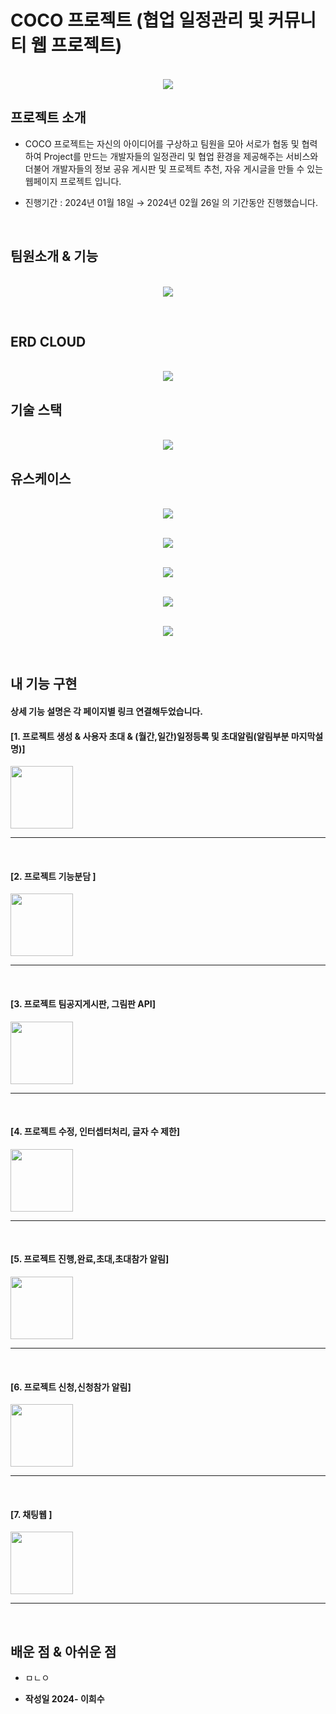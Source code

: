 # COCO 프로젝트 (협업 일정관리 및 커뮤니티 웹 프로젝트)

<p align="center">
  <br>
  <img src="./images/메인.jpg">
  <br>
</p>

## 프로젝트 소개

- COCO 프로젝트는 자신의 아이디어를 구상하고 팀원을 모아 서로가 협동 및 협력하여 Project를 만드는
  개발자들의 일정관리 및 협업 환경을 제공해주는 서비스와 더불어 개발자들의 정보 공유 게시판 및 프로젝트 추천, 자유 게시글을 만들 수 있는 웹페이지 프로젝트 입니다.


  
- 진행기간 : 2024년 01월 18일 → 2024년 02월 26일 의 기간동안 진행했습니다.

<br>

## 팀원소개 & 기능
<p align="center">
  <br>
  <img src="./images/팀원기능.jpg">
  <br>
</p>

<br>


## ERD CLOUD
<p align="center">
  <br>
  <img src="./images/ERD.jpg">
  <br>
</p>

## 기술 스택

<p align="center">
  <br>
  <img src="./images/기술스택.jpg">
  <br>
</p>

## 유스케이스
<p align="center">
  <br>
  <img src="./images/유스케이스1.jpg">
  <br>
</p>
<p align="center">
  <br>
  <img src="./images/유스케이스2.jpg">
  <br>
</p>
<p align="center">
  <br>
  <img src="./images/유스케이스3.jpg">
  <br>
</p>
<p align="center">
  <br>
  <img src="./images/유스케이스4.jpg">
  <br>
</p>
<p align="center">
  <br>
  <img src="./images/유스케이스5.jpg">
  <br>
</p>

<br>


## 내 기능 구현
#### 상세 기능 설명은 각 페이지별 링크 연결해두었습니다.
####  [1. 프로젝트 생성 & 사용자 초대 & (월간,일간)일정등록 및 초대알림(알림부분 마지막설명)]

<img width="100px;" src="https://github.com/aa6488/Portfolio-Final-Project/blob/master/gif/%EC%83%9D%EC%84%B1%EC%B4%88%EB%8C%80%EC%9D%BC%EC%A0%95%EB%93%B1%EB%A1%9D2.gif"> 

<hr>

<br>

#### [2. 프로젝트 기능분담 ]
<img width="100px;" src="https://github.com/aa6488/Portfolio-Final-Project/blob/master/gif/%ED%94%84%EB%A1%9C%EC%A0%9D%ED%8A%B8%EA%B8%B0%EB%8A%A5%EB%B6%84%EB%8B%B4.gif"> 

<hr>

<br>

#### [3. 프로젝트 팀공지게시판, 그림판 API]
<img width="100px;" src="https://github.com/aa6488/Portfolio-Final-Project/blob/master/gif/%EA%B3%B5%EC%A7%80%EA%B7%B8%EB%A6%BC%ED%8C%90.gif"> 

<hr>

<br>

#### [4. 프로젝트 수정, 인터셉터처리, 글자 수 제한]
<img width="100px;" src="https://github.com/aa6488/Portfolio-Final-Project/blob/master/gif/%EC%88%98%EC%A0%95%EC%9D%B8%ED%84%B0%EC%85%89%ED%84%B0%EC%B2%98%EB%A6%AC.gif"> 

<hr>

<br>

#### [5. 프로젝트 진행,완료,초대,초대참가 알림]
<img width="100px;" src="https://github.com/aa6488/Portfolio-Final-Project/blob/master/gif/%EC%A7%84%ED%96%89%EC%99%84%EB%A3%8C%EC%B4%88%EB%8C%80%EC%B4%88%EB%8C%80%EC%B0%B8%EA%B0%80.gif"> 

<hr>

<br>

#### [6. 프로젝트 신청,신청참가 알림]
<img width="100px;" src="https://github.com/aa6488/Portfolio-Final-Project/blob/master/gif/%EC%8B%A0%EC%B2%AD%EC%8B%A0%EC%B2%AD%EC%B0%B8%EA%B0%80.gif"> 

<hr>

<br>

#### [7. 채팅웹 ]
<img width="100px;" src="https://github.com/aa6488/Portfolio-Final-Project/blob/master/gif/%EC%B1%84%ED%8C%85.gif"> 

<hr>

<br>


## 배운 점 & 아쉬운 점

<p align="justify">
  
-  ㅁㄴㅇ

- <strong>작성일 2024- 이희수</strong> 

</p>

<br>
